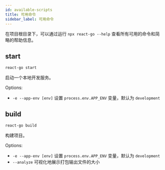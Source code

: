 ```yaml
---
id: available-scripts
title: 可用命令
sidebar_label: 可用命令
---
```


在项目根目录下，可以通过运行 `npx react-go --help` 查看所有可用的命令和简略的帮助信息。

## start

`react-go start`

启动一个本地开发服务。

Options:

* `-e --app-env [env]` 设置 `process.env.APP_ENV` 变量，默认为 `development`

## build

`react-go build`

构建项目。

Options:

* `-e --app-env [env]` 设置 `process.env.APP_ENV` 变量，默认为 `development`
* `--analyze` 可视化地展示打包输出文件的大小
